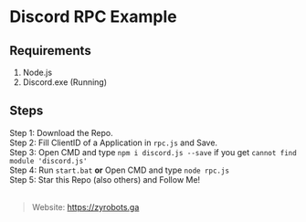 # Discord RPC Example

## Requirements
1. Node.js
2. Discord.exe (Running)

## Steps
Step 1: Download the Repo. <br>
Step 2: Fill ClientID of a Application in `rpc.js` and Save. <br>
Step 3: Open CMD and type `npm i discord.js --save` if you get `cannot find module 'discord.js'` <br>
Step 4: Run `start.bat` **or** Open CMD and type `node rpc.js` <br>
Step 5: Star this Repo (also others) and Follow Me! <br>
<br>
> Website: https://zyrobots.ga
